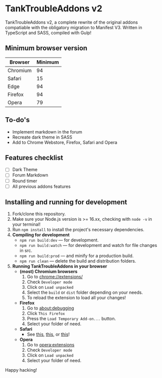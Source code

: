 # TankTroubleAddons v2

TankTroubleAddons v2, a complete rewrite of the original addons compatiable with the obligatory migration to Manifest V3.
Written in TypeScript and SASS, compiled with Gulp!

## Minimum browser version

| Browser  | Minimum |
|----------|---------|
| Chromium | 94      |
| Safari   | 15      |
| Edge     | 94      |
| Firefox  | 94      |
| Opera    | 79      |

## To-do's

- Implement markdown in the forum
- Recreate dark theme in SASS
- Add to Chrome Webstore, Firefox, Safari and Opera

## Features checklist

- [ ] Dark Theme
- [ ] Forum Markdown
- [ ] Round timer
- [ ] All previous addons features

## Installing and running for development

1. Fork/clone this repository.
2. Make sure your Node.js version is >= 16.xx, checking with `node -v` in your terminal!
3. Run `npm install` to install the project's necessary dependencies.
4. **Compiling for development**
   - `npm run build:dev` — for development.
   - `npm run build:watch` — for development and watch for file changes in src.
   - `npm run build:prod` — and minify for a production build.
   - `npm run clean` — delete the build and distribution folders.
5. **Running TankTroubleAddons in your browser**
   - **(most) Chromium browsers**
     1. Go to [chrome://extensions/](chrome://extensions)
     2. Check `Developer mode`
     3. Click on `Load unpacked`
     4. Select the `build` or `dist` folder depending on your needs.
     5. To reload the extension to load all your changes!
   - **Firefox**
     1. Go to [about:debugging](about:debugging)
     2. Click `This Firefox`
     3. Press the `Load Temporary Add-on...` button.
     4. Select your folder of need.
   - **Safari**
     - See [this](https://stackoverflow.com/a/41543650/11452298), [this](https://developer.apple.com/documentation/safariservices/safari_web_extensions/running_your_safari_web_extension#3744467), or [this](https://youtu.be/ujjgm9CADmQ)!
   - **Opera**
     1. Go to [opera:extensions](opera:extensions)
     2. Check `Developer mode`
     3. Click on `Load unpacked`
     4. Select your folder of need.

Happy hacking!
